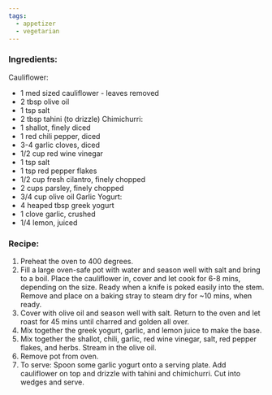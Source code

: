 ```yaml
---
tags:
  - appetizer
  - vegetarian
---
```

### Ingredients:
Cauliflower: 
- 1 med sized cauliflower - leaves removed
- 2 tbsp olive oil
- 1 tsp salt
- 2 tbsp tahini (to drizzle)
Chimichurri: 
- 1 shallot, finely diced
- 1 red chili pepper, diced
- 3-4 garlic cloves, diced
- 1/2 cup red wine vinegar
- 1 tsp salt
- 1 tsp red pepper flakes
- 1/2 cup fresh cilantro, finely chopped
- 2 cups parsley, finely chopped
- 3/4 cup olive oil
Garlic Yogurt: 
- 4 heaped tbsp greek yogurt
- 1 clove garlic, crushed
- 1/4 lemon, juiced

### Recipe:
1. Preheat the oven to 400 degrees. 
2. Fill a large oven-safe pot with water and season well with salt and bring to a boil. Place the cauliflower in, cover and let cook for 6-8 mins, depending on the size. Ready when a knife is poked easily into the stem. Remove and place on a baking stray to steam dry for ~10 mins, when ready. 
3. Cover with olive oil and season well with salt. Return to the oven and let roast for 45 mins until charred and golden all over. 
4. Mix together the greek yogurt, garlic, and lemon juice to make the base.
5. Mix together the shallot, chili, garlic, red wine vinegar, salt, red pepper flakes, and herbs. Stream in the olive oil.
6. Remove pot from oven. 
7. To serve: Spoon some garlic yogurt onto a serving plate. Add cauliflower on top and drizzle with tahini and chimichurri. Cut into wedges and serve. 